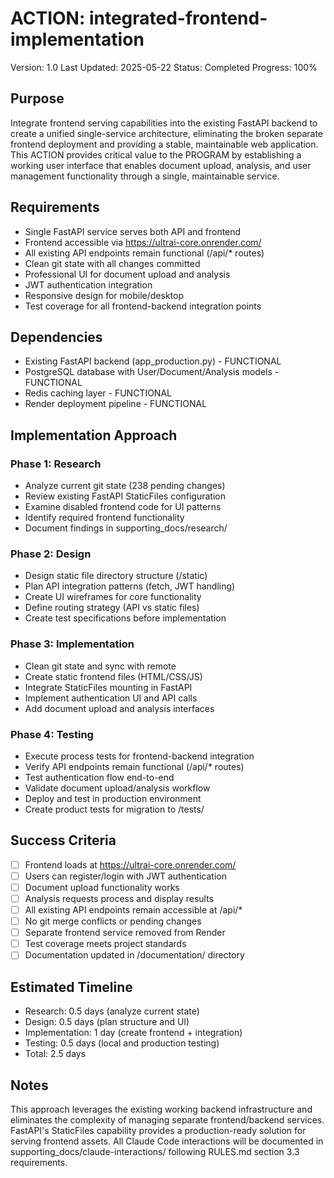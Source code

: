 # ACTION: integrated-frontend-implementation

Version: 1.0
Last Updated: 2025-05-22
Status: Completed
Progress: 100%

## Purpose

Integrate frontend serving capabilities into the existing FastAPI backend to create a unified single-service architecture, eliminating the broken separate frontend deployment and providing a stable, maintainable web application. This ACTION provides critical value to the PROGRAM by establishing a working user interface that enables document upload, analysis, and user management functionality through a single, maintainable service.

## Requirements

- Single FastAPI service serves both API and frontend
- Frontend accessible via https://ultrai-core.onrender.com/
- All existing API endpoints remain functional (/api/* routes)
- Clean git state with all changes committed
- Professional UI for document upload and analysis
- JWT authentication integration
- Responsive design for mobile/desktop
- Test coverage for all frontend-backend integration points

## Dependencies

- Existing FastAPI backend (app_production.py) - FUNCTIONAL
- PostgreSQL database with User/Document/Analysis models - FUNCTIONAL  
- Redis caching layer - FUNCTIONAL
- Render deployment pipeline - FUNCTIONAL

## Implementation Approach

### Phase 1: Research

- Analyze current git state (238 pending changes)
- Review existing FastAPI StaticFiles configuration  
- Examine disabled frontend code for UI patterns
- Identify required frontend functionality
- Document findings in supporting_docs/research/

### Phase 2: Design

- Design static file directory structure (/static)
- Plan API integration patterns (fetch, JWT handling)
- Create UI wireframes for core functionality
- Define routing strategy (API vs static files)
- Create test specifications before implementation

### Phase 3: Implementation

- Clean git state and sync with remote
- Create static frontend files (HTML/CSS/JS)
- Integrate StaticFiles mounting in FastAPI
- Implement authentication UI and API calls
- Add document upload and analysis interfaces

### Phase 4: Testing

- Execute process tests for frontend-backend integration
- Verify API endpoints remain functional (/api/* routes)
- Test authentication flow end-to-end
- Validate document upload/analysis workflow
- Deploy and test in production environment
- Create product tests for migration to /tests/

## Success Criteria

- [ ] Frontend loads at https://ultrai-core.onrender.com/
- [ ] Users can register/login with JWT authentication
- [ ] Document upload functionality works
- [ ] Analysis requests process and display results
- [ ] All existing API endpoints remain accessible at /api/*
- [ ] No git merge conflicts or pending changes
- [ ] Separate frontend service removed from Render
- [ ] Test coverage meets project standards
- [ ] Documentation updated in /documentation/ directory

## Estimated Timeline

- Research: 0.5 days (analyze current state)
- Design: 0.5 days (plan structure and UI)
- Implementation: 1 day (create frontend + integration)
- Testing: 0.5 days (local and production testing)
- Total: 2.5 days

## Notes

This approach leverages the existing working backend infrastructure and eliminates the complexity of managing separate frontend/backend services. FastAPI's StaticFiles capability provides a production-ready solution for serving frontend assets. All Claude Code interactions will be documented in supporting_docs/claude-interactions/ following RULES.md section 3.3 requirements.

